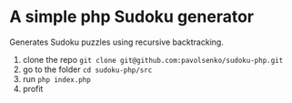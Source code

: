 # A simple php Sudoku generator

Generates Sudoku puzzles using recursive backtracking.

1. clone the repo `git clone git@github.com:pavolsenko/sudoku-php.git`
2. go to the folder `cd sudoku-php/src`
3. run `php index.php`
4. profit
